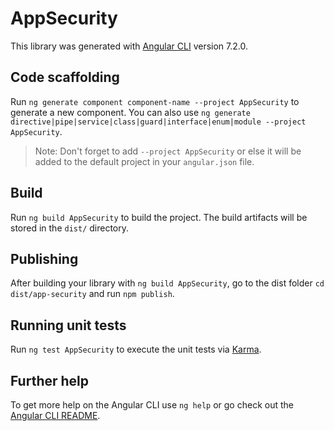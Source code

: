 # AppSecurity

This library was generated with [Angular CLI](https://github.com/angular/angular-cli) version 7.2.0.

## Code scaffolding

Run `ng generate component component-name --project AppSecurity` to generate a new component. You can also use `ng generate directive|pipe|service|class|guard|interface|enum|module --project AppSecurity`.
> Note: Don't forget to add `--project AppSecurity` or else it will be added to the default project in your `angular.json` file. 

## Build

Run `ng build AppSecurity` to build the project. The build artifacts will be stored in the `dist/` directory.

## Publishing

After building your library with `ng build AppSecurity`, go to the dist folder `cd dist/app-security` and run `npm publish`.

## Running unit tests

Run `ng test AppSecurity` to execute the unit tests via [Karma](https://karma-runner.github.io).

## Further help

To get more help on the Angular CLI use `ng help` or go check out the [Angular CLI README](https://github.com/angular/angular-cli/blob/master/README.md).
